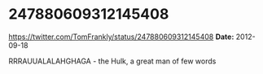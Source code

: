 # 247880609312145408
https://twitter.com/TomFrankly/status/247880609312145408
**Date:** 2012-09-18

RRRAUUALALAHGHAGA - the Hulk, a great man of few words
